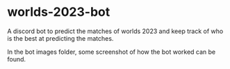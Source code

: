# worlds-2023-bot
A discord bot to predict the matches of worlds 2023 and keep track of who is the best at predicting the matches.

In the bot images folder, some screenshot of how the bot worked can be found. 
